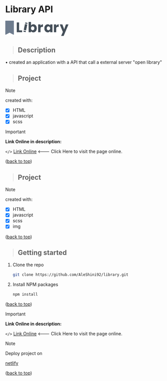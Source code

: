 # Library API
<a id="readme-top"></a>

<!-- PROJECT LOGO -->
<div>
    <img src="component/img/library.svg" alt="logo" width="200">
</div>

> ## **Description**

• created an application with a API that call a external server "open library"

> ## **Project**

> [!NOTE]
> created with:

- [x] HTML
- [x] javascript
- [x] scss

> [!IMPORTANT]
**Link Online in description:**<br>

`</>` [Link Online](https://mylibraryapi.netlify.app) <--- Click Here to visit the page online.
<p style="align: right">(<a href="#readme-top">back to top</a>)</p>


<!-- ABOUT PROJECT -->

> ## **Project**

> [!NOTE]
> created with:

- [x] HTML
- [x] javascript
- [x] scss
- [x] img
<p style="align: right">(<a href="#readme-top">back to top</a>)</p>

<!-- GETTING STARTED -->
> ## **Getting started**

1. Clone the repo
   ```sh
   git clone https://github.com/AleShini92/library.git
   ```
2. Install NPM packages
   ```sh
   npm install
   ```
<p style="align: right">(<a href="#readme-top">back to top</a>)</p>

> [!IMPORTANT]
**Link Online in description:**<br>

`</>` [Link Online](https://mylibraryapi.netlify.app) <--- Click Here to visit the page online.

> [!NOTE]
> Deploy project on<br>

[netlify](https://www.netlify.com/)
<p style="align: right">(<a href="#readme-top">back to top</a>)</p>